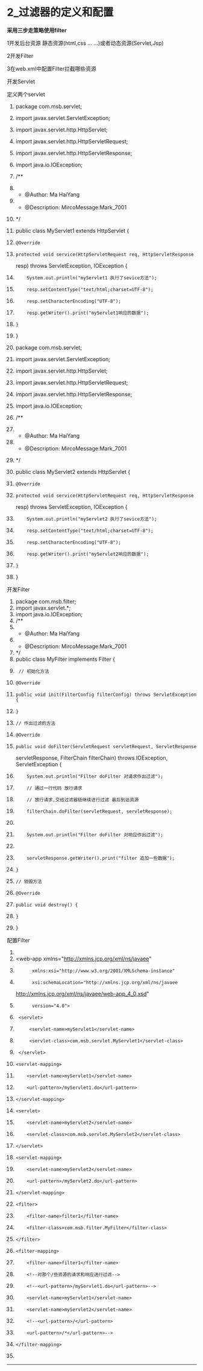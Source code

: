 ﻿
# 2_过滤器的定义和配置

**采用三步走策略使用filter** 

1开发后台资源 静态资源(html,css … …)或者动态资源(Servlet,Jsp) 

2开发Filter 

3在web.xml中配置Filter拦截哪些资源 




开发Servlet 

定义两个servlet 




1.  package com.msb.servlet;
2.  import javax.servlet.ServletException;
3.  import javax.servlet.http.HttpServlet;
4.  import javax.servlet.http.HttpServletRequest;
5.  import javax.servlet.http.HttpServletResponse;
6.  import java.io.IOException;
7.  /**
8.   * @Author: Ma HaiYang
9.   * @Description: MircoMessage:Mark_7001
10.  */
11. public class MyServlet1 extends HttpServlet {
12.     @Override
13.     protected void service(HttpServletRequest req, HttpServletResponse
    resp) throws ServletException, IOException {
14.         System.out.println("myServlet1 执行了sevice方法");
15.         resp.setContentType("text/html;charset=UTF-8");
16.         resp.setCharacterEncoding("UTF-8");
17.         resp.getWriter().print("myServlet1响应的数据");
18.     }
19. }

 




1.  package com.msb.servlet;
2.  import javax.servlet.ServletException;
3.  import javax.servlet.http.HttpServlet;
4.  import javax.servlet.http.HttpServletRequest;
5.  import javax.servlet.http.HttpServletResponse;
6.  import java.io.IOException;
7.  /**
8.   * @Author: Ma HaiYang
9.   * @Description: MircoMessage:Mark_7001
10.  */
11. public class MyServlet2 extends HttpServlet {
12.     @Override
13.     protected void service(HttpServletRequest req, HttpServletResponse
    resp) throws ServletException, IOException {
14.         System.out.println("myServlet2 执行了sevice方法");
15.         resp.setContentType("text/html;charset=UTF-8");
16.         resp.setCharacterEncoding("UTF-8");
17.         resp.getWriter().print("myServlet2响应的数据");
18.     }
19. }

 




开发Filter 




1.  package com.msb.filter;
2.  import javax.servlet.*;
3.  import java.io.IOException;
4.  /**
5.   * @Author: Ma HaiYang
6.   * @Description: MircoMessage:Mark_7001
7.   */
8.  public class MyFilter implements Filter {
9.      // 初始化方法
10.     @Override
11.     public void init(FilterConfig filterConfig) throws ServletException {
12.     }
13.     // 作出过滤的方法
14.     @Override
15.     public void doFilter(ServletRequest servletRequest, ServletResponse
    servletResponse, FilterChain filterChain) throws IOException,
    ServletException {
16.         System.out.println("Filter doFilter 对请求作出过滤");
17.         // 通过一行代码 放行请求
18.         // 放行请求,交给过滤器链继续进行过滤 最后到达资源
19.         filterChain.doFilter(servletRequest, servletResponse);
20.         
21.         System.out.println("Filter doFilter 对响应作出过滤");
22.         
23.         servletResponse.getWriter().print("filter 追加一些数据");
24.     }
25.     // 销毁方法
26.     @Override
27.     public void destroy() {
28.     }
29. }

 




配置Filter 







1.  <?xml version="1.0" encoding="UTF-8"?>
2.  <web-app xmlns="http://xmlns.jcp.org/xml/ns/javaee"
3.           xmlns:xsi="http://www.w3.org/2001/XMLSchema-instance"
4.           xsi:schemaLocation="http://xmlns.jcp.org/xml/ns/javaee
    http://xmlns.jcp.org/xml/ns/javaee/web-app_4_0.xsd"
5.           version="4.0">
6.      <servlet>
7.          <servlet-name>myServlet1</servlet-name>
8.          <servlet-class>com.msb.servlet.MyServlet1</servlet-class>
9.      </servlet>
10.     <servlet-mapping>
11.         <servlet-name>myServlet1</servlet-name>
12.         <url-pattern>/myServlet1.do</url-pattern>
13.     </servlet-mapping>
14.     <servlet>
15.         <servlet-name>myServlet2</servlet-name>
16.         <servlet-class>com.msb.servlet.MyServlet2</servlet-class>
17.     </servlet>
18.     <servlet-mapping>
19.         <servlet-name>myServlet2</servlet-name>
20.         <url-pattern>/myServlet2.do</url-pattern>
21.     </servlet-mapping>
22.     <filter>
23.         <filter-name>filter1</filter-name>
24.         <filter-class>com.msb.filter.MyFilter</filter-class>
25.     </filter>
26.     <filter-mapping>
27.         <filter-name>filter1</filter-name>
28.         <!--对那个/些资源的请求和响应进行过滤-->
29.         <!--<url-pattern>/myServlet1.do</url-pattern>-->
30.         <servlet-name>myServlet1</servlet-name>
31.         <servlet-name>myServlet2</servlet-name>
32.         <!--<url-pattern>/</url-pattern>
33.         <url-pattern>/*</url-pattern>-->
34.     </filter-mapping>
35. </web-app> 












------------------------------------------------------------

